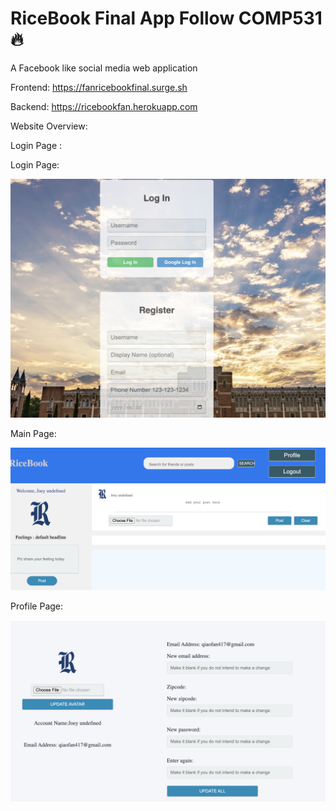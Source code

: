# RiceBook Final App Follow COMP531 :fire:

A Facebook like social media web application

Frontend: https://fanricebookfinal.surge.sh

Backend: https://ricebookfan.herokuapp.com

Website Overview:

Login Page :

Login Page:
<div>
<img src="/samplefigure/loginpage.png">
</div>

Main Page:
<div>
<img src="/samplefigure/mainpage.png">
</div>

Profile Page:
<div>
<img src="/samplefigure/profilepage.png">
</div>
